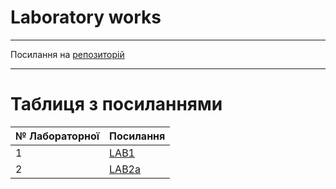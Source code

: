 # Laboratory works
---

Посилання на [репозиторій](https://github.com/dp-pavliuk/labs)

---
# Таблиця з посиланнями
|№ Лабораторної|Посилання|
|---|---|
|1|[LAB1](https://github.com/dp-pavliuk/labs/tree/master/lab1)|
|2|[LAB2a](https://github.com/dp-pavliuk/labs/tree/master/lab2_a)|